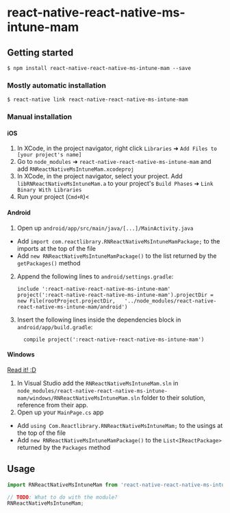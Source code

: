 
# react-native-react-native-ms-intune-mam

## Getting started

`$ npm install react-native-react-native-ms-intune-mam --save`

### Mostly automatic installation

`$ react-native link react-native-react-native-ms-intune-mam`

### Manual installation


#### iOS

1. In XCode, in the project navigator, right click `Libraries` ➜ `Add Files to [your project's name]`
2. Go to `node_modules` ➜ `react-native-react-native-ms-intune-mam` and add `RNReactNativeMsIntuneMam.xcodeproj`
3. In XCode, in the project navigator, select your project. Add `libRNReactNativeMsIntuneMam.a` to your project's `Build Phases` ➜ `Link Binary With Libraries`
4. Run your project (`Cmd+R`)<

#### Android

1. Open up `android/app/src/main/java/[...]/MainActivity.java`
  - Add `import com.reactlibrary.RNReactNativeMsIntuneMamPackage;` to the imports at the top of the file
  - Add `new RNReactNativeMsIntuneMamPackage()` to the list returned by the `getPackages()` method
2. Append the following lines to `android/settings.gradle`:
  	```
  	include ':react-native-react-native-ms-intune-mam'
  	project(':react-native-react-native-ms-intune-mam').projectDir = new File(rootProject.projectDir, 	'../node_modules/react-native-react-native-ms-intune-mam/android')
  	```
3. Insert the following lines inside the dependencies block in `android/app/build.gradle`:
  	```
      compile project(':react-native-react-native-ms-intune-mam')
  	```

#### Windows
[Read it! :D](https://github.com/ReactWindows/react-native)

1. In Visual Studio add the `RNReactNativeMsIntuneMam.sln` in `node_modules/react-native-react-native-ms-intune-mam/windows/RNReactNativeMsIntuneMam.sln` folder to their solution, reference from their app.
2. Open up your `MainPage.cs` app
  - Add `using Com.Reactlibrary.RNReactNativeMsIntuneMam;` to the usings at the top of the file
  - Add `new RNReactNativeMsIntuneMamPackage()` to the `List<IReactPackage>` returned by the `Packages` method


## Usage
```javascript
import RNReactNativeMsIntuneMam from 'react-native-react-native-ms-intune-mam';

// TODO: What to do with the module?
RNReactNativeMsIntuneMam;
```
  